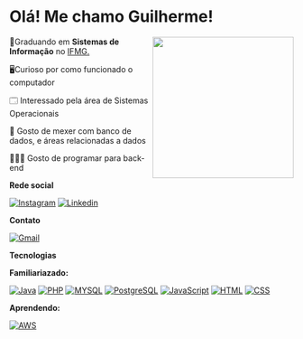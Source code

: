 <h1>Olá! Me chamo Guilherme!</h1>

<div>
<img src="https://i.pinimg.com/564x/41/2c/e3/412ce3df0f31b7e3ebc84f06dfec8f97.jpg" min-width="200px" max-width="200px" width="250px" align="right"/>

<p align="left">📜Graduando em <b>Sistemas de Informação</b> no <a href= "https://www.ifmg.edu.br/ourobranco/nossos-cursos/graduacao-6/sistemas-de-informacao">IFMG.</a>
<br>  
  
  🖥️Curioso por como funcionado o computador <br>
  
  🗔 Interessado pela área de Sistemas Operacionais <br>
  
  💾 Gosto de mexer com banco de dados, e áreas relacionadas a dados <br>
  
  👨🏻‍💻 Gosto de programar para back-end
  
</p>
</div>
<b>Rede social</b>

[![Instagram](https://img.shields.io/badge/Instagram-E4405F?style=for-the-badge&logo=instagram&logoColor=white)](https://www.instagram.com/GuilhermeVRF_)
[![Linkedin](https://img.shields.io/badge/LinkedIn-0077B5?style=for-the-badge&logo=linkedin&logoColor=white)](https://www.linkedin.com/in/guilherme-victor-rodrigues-de-figueir%C3%AAdo-221030269/) 

<b>Contato</b>

[![Gmail](https://img.shields.io/badge/Gmail-D14836?style=for-the-badge&logo=gmail&logoColor=white)](https://www.instagram.com/GuilhermeVRF_)

<b>Tecnologias</b>

<b>Familiariazado:</b> 

[![Java](https://img.shields.io/badge/Java-ED8B00?style=for-the-badge&logo=openjdk&logoColor=white)]()
[![PHP](https://img.shields.io/badge/PHP-777BB4?style=for-the-badge&logo=php&logoColor=white)]()
[![MYSQL](https://img.shields.io/badge/MySQL-00000F?style=for-the-badge&logo=mysql&logoColor=white)]()
[![PostgreSQL](https://img.shields.io/badge/PostgreSQL-316192?style=for-the-badge&logo=postgresql&logoColor=white)]()
[![JavaScript](https://img.shields.io/badge/JavaScript-323330?style=for-the-badge&logo=javascript&logoColor=F7DF1E)]()
[![HTML](https://img.shields.io/badge/HTML5-E34F26?style=for-the-badge&logo=html5&logoColor=white)]()
[![CSS](https://img.shields.io/badge/CSS3-1572B6?style=for-the-badge&logo=css3&logoColor=white)]()

<b>Aprendendo:</b>

[![AWS](https://img.shields.io/badge/Amazon_AWS-232F3E?style=for-the-badge&logo=amazon-aws&logoColor=white)]()




